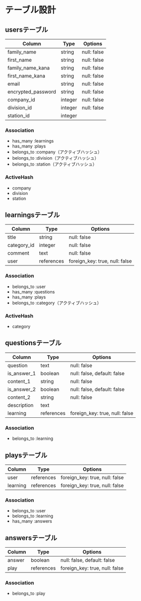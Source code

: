 # テーブル設計

## usersテーブル

| Column                | Type     | Options     | 
| --------------------- | -------- | ----------- | 
| family_name           | string   | null: false | 
| first_name            | string   | null: false | 
| family_name_kana      | string   | null: false | 
| first_name_kana       | string   | null: false | 
| email                 | string   | null: false | 
| encrypted_password    | string   | null: false | 
| company_id            | integer  | null: false | 
| division_id           | integer  | null: false | 
| station_id            | integer  |             | 

### Association
- has_many :learnings
- has_many :plays
- belongs_to :company（アクティブハッシュ）
- belongs_to :division（アクティブハッシュ）
- belongs_to :station（アクティブハッシュ）

### ActiveHash
- company
- division
- station


## learningsテーブル

| Column      | Type       | Options                        | 
| ----------- | ---------- | ------------------------------ | 
| title       | string     | null: false                    | 
| category_id | integer    | null: false                    | 
| comment     | text       | null: false                    | 
| user        | references | foreign_key: true, null: false | 

### Association
- belongs_to :user
- has_many :questions
- has_many :plays
- belongs_to :category（アクティブハッシュ）

### ActiveHash
- category


## questionsテーブル

| Column         | Type       | Options                        | 
| -------------- | ---------- | ------------------------------ | 
| question       | text       | null: false                    | 
| is_answer_1    | boolean    | null: false, default: false    | 
| content_1      | string     | null: false                    | 
| is_answer_2    | boolean    | null: false, default: false    | 
| content_2      | string     | null: false                    | 
| description    | text       |                                | 
| learning       | references | foreign_key: true, null: false | 

### Association
- belongs_to :learning


## playsテーブル

| Column   | Type       | Options                        | 
| -------- | ---------- | ------------------------------ | 
| user     | references | foreign_key: true, null: false | 
| learning | references | foreign_key: true, null: false | 

### Association
- belongs_to :user
- belongs_to :learning
- has_many :answers


## answersテーブル

| Column | Type       | Options                        | 
| ------ | ---------- | ------------------------------ | 
| answer | boolean    | null: false, default: false    | 
| play   | references | foreign_key: true, null: false | 

### Association
- belongs_to :play
